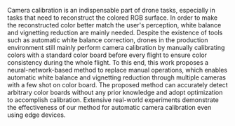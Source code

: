 Camera calibration is an indispensable part of drone tasks, especially in tasks that need to reconstruct the colored RGB surface. In order to make the reconstructed color better match the user's perception, white balance and vignetting reduction are mainly needed. Despite the existence of tools such as automatic white balance correction, drones in the production environment still mainly perform camera calibration by manually calibrating colors with a standard color board before every flight to ensure color consistency during the whole flight. To this end, this work proposes a neural-network-based method to replace manual operations, which enables automatic white balance and vignetting reduction through multiple cameras with a few shot on color board. The proposed method can accurately detect arbitrary color boards without any prior knowledge and adopt optimization to accomplish calibration. Extensive real-world experiments demonstrate the effectiveness of our method for automatic camera calibration even using edge devices.         
